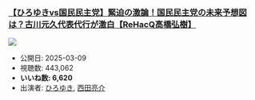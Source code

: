 ### [【ひろゆきvs国民民主党】緊迫の激論！国民民主党の未来予想図は？古川元久代表代行が激白【ReHacQ高橋弘樹】](https://www.youtube.com/watch?v=e3tR176SaJY)
[![](https://img.youtube.com/vi/e3tR176SaJY/sddefault.jpg)](https://www.youtube.com/watch?v=e3tR176SaJY)
-   公開日: 2025-03-09
-   視聴数: 443,062
-   **いいね数: 6,620**
-   出演者: [ひろゆき](/rehacq_fan/people/ひろゆき "wikilink"), [西田亮介](/rehacq_fan/people/西田亮介 "wikilink")
